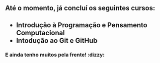 <h2> Até o momento, já concluí os seguintes cursos: <h2>

- Introdução à Programação e Pensamento Computacional
- Intodução ao Git e GitHub

<h3> E ainda tenho muitos pela frente! :dizzy: <h3>
